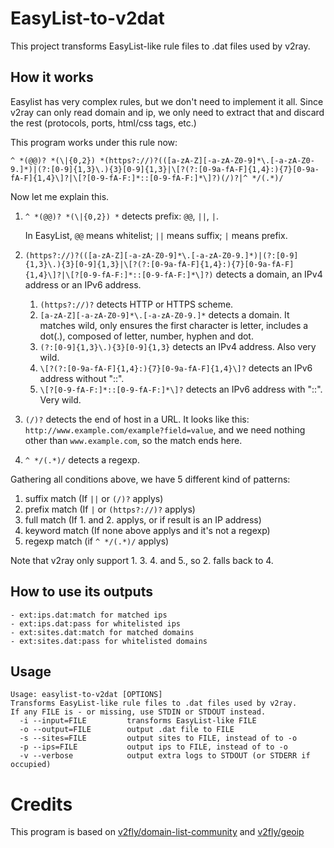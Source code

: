 # EasyList-to-v2dat

This project transforms EasyList-like rule files to .dat files used by v2ray.

## How it works

Easylist has very complex rules, but we don't need to implement it all.
Since v2ray can only read domain and ip, we only need to extract that
and discard the rest (protocols, ports, html/css tags, etc.)

This program works under this rule now:

`^ *(@@)? *(\|{0,2}) *(https?://)?(([a-zA-Z][-a-zA-Z0-9]*\.[-a-zA-Z0-9.]*)|(?:[0-9]{1,3}\.){3}[0-9]{1,3}|\[?(?:[0-9a-fA-F]{1,4}:){7}[0-9a-fA-F]{1,4}\]?|\[?[0-9-fA-F:]*::[0-9-fA-F:]*\]?)(/)?|^ */(.*)/`

Now let me explain this.

1. `^ *(@@)? *(\|{0,2}) *` detects prefix: `@@`, `||`, `|`.

   In EasyList, `@@` means whitelist; `||` means suffix; `|` means prefix.
2. `(https?://)?(([a-zA-Z][-a-zA-Z0-9]*\.[-a-zA-Z0-9.]*)|(?:[0-9]{1,3}\.){3}[0-9]{1,3}|\[?(?:[0-9a-fA-F]{1,4}:){7}[0-9a-fA-F]{1,4}\]?|\[?[0-9-fA-F:]*::[0-9-fA-F:]*\]?)` detects a domain, an IPv4 address or an IPv6 address.

   1. `(https?://)?` detects HTTP or HTTPS scheme.
   2. `[a-zA-Z][-a-zA-Z0-9]*\.[-a-zA-Z0-9.]*` detects a domain. It matches wild, only ensures the first character is letter, includes a dot(.), composed of letter, number, hyphen and dot.
   3. `(?:[0-9]{1,3}\.){3}[0-9]{1,3}` detects an IPv4 address. Also very wild.
   4. `\[?(?:[0-9a-fA-F]{1,4}:){7}[0-9a-fA-F]{1,4}\]?` detects an IPv6 address without "::".
   5. `\[?[0-9-fA-F:]*::[0-9-fA-F:]*\]?`  detects an IPv6 address with "::". Very wild.

3. `(/)?` detects the end of host in a URL. It looks like this: `http://www.example.com/example?field=value`, and we need nothing other than `www.example.com`, so the match ends here.
4. `^ */(.*)/` detects a regexp.

Gathering all conditions above, we have 5 different kind of patterns:

1. suffix match (If `||` or `(/)?` applys)
2. prefix match (If `|` or `(https?://)?` applys)
3. full match (If 1. and 2. applys, or if result is an IP address)
4. keyword match (If none above applys and it's not a regexp)
5. regexp match (if `^ */(.*)/` applys)

Note that v2ray only support 1. 3. 4. and 5., so 2. falls back to 4.

## How to use its outputs
<!-- 
### If ips and sites are output separately -->

    - ext:ips.dat:match for matched ips
    - ext:ips.dat:pass for whitelisted ips
    - ext:sites.dat:match for matched domains
    - ext:sites.dat:pass for whitelisted domains
<!-- 
### If all are output altogether

    - ext:output.dat:ip for matched ips
    - ext:output.dat:!ip for whitelisted ips
    - ext:output.dat:site for matched domains
    - ext:output.dat:!site for whitelisted domains -->

## Usage

```
Usage: easylist-to-v2dat [OPTIONS]
Transforms EasyList-like rule files to .dat files used by v2ray.
If any FILE is - or missing, use STDIN or STDOUT instead.
  -i --input=FILE         transforms EasyList-like FILE
  -o --output=FILE        output .dat file to FILE
  -s --sites=FILE         output sites to FILE, instead of to -o
  -p --ips=FILE           output ips to FILE, instead of to -o
  -v --verbose            output extra logs to STDOUT (or STDERR if occupied)
```

# Credits

This program is based on [v2fly/domain-list-community](https://github.com/v2fly/domain-list-community) and [v2fly/geoip](https://github.com/v2fly/geoip)
